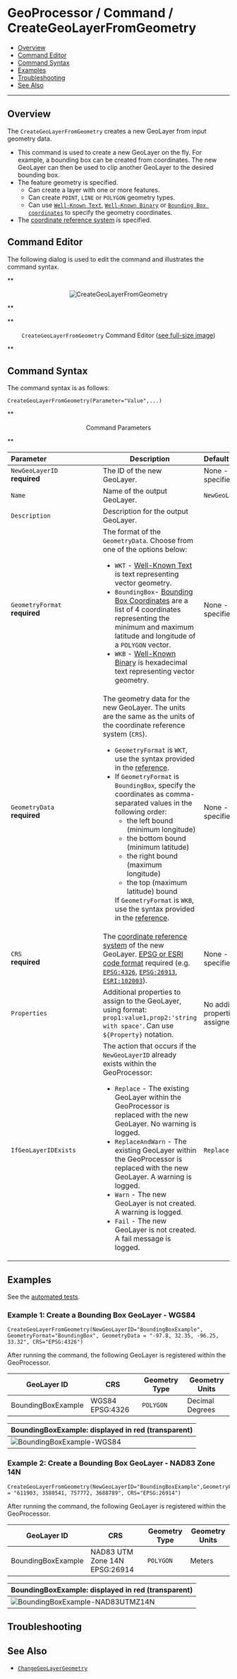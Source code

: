 # GeoProcessor / Command / CreateGeoLayerFromGeometry #

* [Overview](#overview)
* [Command Editor](#command-editor)
* [Command Syntax](#command-syntax)
* [Examples](#examples)
* [Troubleshooting](#troubleshooting)
* [See Also](#see-also)

-------------------------

## Overview ##

The `CreateGeoLayerFromGeometry` creates a new GeoLayer from input geometry data. 

* This command is used to create a new GeoLayer on the fly.
For example, a bounding box can be created from coordinates.
The new GeoLayer can then be used to clip another GeoLayer to the desired bounding box.
* The feature geometry is specified. 
	+ Can create a layer with one or more features.  
	+ Can create `POINT`, `LINE` or `POLYGON` geometry types. 
	+ Can use [`Well-Known Text`](https://en.wikipedia.org/wiki/Well-known_text),
	[`Well-Known Binary`](https://en.wikipedia.org/wiki/Well-known_text#Well-known_binary) or
	[`Bounding Box coordinates`](https://wiki.openstreetmap.org/wiki/Bounding_Box) to specify the geometry coordinates. 
* The [coordinate reference system](https://en.wikipedia.org/wiki/Spatial_reference_system) is specified.

## Command Editor ##

The following dialog is used to edit the command and illustrates the command syntax.

**<p style="text-align: center;">
![CreateGeoLayerFromGeometry](CreateGeoLayerFromGeometry.png)
</p>**

**<p style="text-align: center;">
`CreateGeoLayerFromGeometry` Command Editor (<a href="../CreateGeoLayerFromGeometry.png">see full-size image</a>)
</p>**

## Command Syntax ##

The command syntax is as follows:

```text
CreateGeoLayerFromGeometry(Parameter="Value",...)
```
**<p style="text-align: center;">
Command Parameters
</p>**

| **Parameter**&nbsp;&nbsp;&nbsp;&nbsp;&nbsp;&nbsp;&nbsp;&nbsp;&nbsp;&nbsp;&nbsp;&nbsp;&nbsp;&nbsp;&nbsp;&nbsp;&nbsp;&nbsp;&nbsp;&nbsp;&nbsp;&nbsp;&nbsp;&nbsp;&nbsp;&nbsp; | **Description** | **Default**&nbsp;&nbsp;&nbsp;&nbsp;&nbsp;&nbsp;&nbsp;&nbsp;&nbsp;&nbsp;&nbsp;&nbsp;&nbsp;&nbsp;&nbsp;&nbsp;&nbsp;&nbsp; |
| --------------|-----------------|----------------- |
| `NewGeoLayerID`<br>**required** | The ID of the new GeoLayer. | None - must be specified. |
| `Name` | Name of the output GeoLayer. | `NewGeoLayerID` |
| `Description` | Description for the output GeoLayer. | |
| `GeometryFormat`<br>**required** | The format of the `GeometryData`. Choose from one of the options below:<ul><li>`WKT` - [Well-Known Text](https://en.wikipedia.org/wiki/Well-known_text) is text representing vector geometry.</li><li>`BoundingBox`- [Bounding Box Coordinates](https://wiki.openstreetmap.org/wiki/Bounding_Box) are a list of 4 coordinates representing the minimum and maximum latitude and longitude of a `POLYGON` vector.</li><li>`WKB` - [Well-Known Binary](https://en.wikipedia.org/wiki/Well-known_text#Well-known_binary) is hexadecimal text representing vector geometry.</li></ul> | None - must be specified. |
| `GeometryData`<br>**required** | The geometry data for the new GeoLayer. The units are the same as the units of the coordinate reference system (`CRS`).<ul><li>`GeometryFormat` is `WKT`, use the syntax provided in the [reference](https://en.wikipedia.org/wiki/Well-known_text#Well-known_binary).</li><li>If `GeometryFormat` is `BoundingBox`, specify the coordinates as comma-separated values in the following order:<ul><li>the left bound (minimum longitude)</li><li>the bottom bound (minimum latitude)</li><li>the right bound (maximum longitude)</li><li>the top (maximum latitude) bound</li></ul></li>If `GeometryFormat` is `WKB`, use the syntax provided in the [reference](https://en.wikipedia.org/wiki/Well-known_text#Well-known_binary).</li></ul>| None - must be specified.  |
| `CRS` <br> **required** | The [coordinate reference system](https://en.wikipedia.org/wiki/Spatial_reference_system) of the new GeoLayer. [EPSG or ESRI code format](http://spatialreference.org/ref/epsg/) required (e.g. [`EPSG:4326`](http://spatialreference.org/ref/epsg/4326/), [`EPSG:26913`](http://spatialreference.org/ref/epsg/nad83-utm-zone-13n/), [`ESRI:102003`](http://spatialreference.org/ref/esri/usa-contiguous-albers-equal-area-conic/)). |None - must be specified. |
| `Properties` | Additional properties to assign to the GeoLayer, using format: `prop1:value1,prop2:'string with space'`.  Can use `${Property}` notation.  | No additional properties are assigned. |
| `IfGeoLayerIDExists` | The action that occurs if the `NewGeoLayerID` already exists within the GeoProcessor:<ul><li>`Replace` - The existing GeoLayer within the GeoProcessor is replaced with the new GeoLayer. No warning is logged.</li><li>`ReplaceAndWarn` - The existing GeoLayer within the GeoProcessor is replaced with the new GeoLayer. A warning is logged.</li><li>`Warn` - The new GeoLayer is not created. A warning is logged.</li><li>`Fail` - The new GeoLayer is not created. A fail message is logged.</li></ul> | `Replace` | 

## Examples ##

See the [automated tests](https://github.com/OpenWaterFoundation/owf-app-geoprocessor-python-test/tree/master/test/commands/CreateGeoLayerFromGeometry).

### Example 1: Create a Bounding Box GeoLayer - WGS84 ###

```
CreateGeoLayerFromGeometry(NewGeoLayerID="BoundingBoxExample", GeometryFormat="BoundingBox", GeometryData = "-97.8, 32.35, -96.25, 33.32", CRS="EPSG:4326")
```

After running the command, the following GeoLayer is registered within the GeoProcessor.

|GeoLayer ID| CRS | Geometry Type |Geometry Units|
|- | - | - | - |
|BoundingBoxExample|WGS84 EPSG:4326|`POLYGON`|Decimal Degrees|

|BoundingBoxExample: displayed in red (transparent)|
|-|
|![BoundingBoxExample-WGS84](images/BoundingBoxExample_WGS84.png)

### Example 2: Create a Bounding Box GeoLayer - NAD83 Zone 14N ###

```
CreateGeoLayerFromGeometry(NewGeoLayerID="BoundingBoxExample",GeometryFormat="BoundingBox",GeometryData = "611903, 3580541, 757772, 3688789", CRS="EPSG:26914")
```

After running the command, the following GeoLayer is registered within the GeoProcessor.

|GeoLayer ID| CRS | Geometry Type |Geometry Units |
|- | - | - | -|
|BoundingBoxExample|NAD83 UTM Zone 14N EPSG:26914|`POLYGON`|Meters|

|BoundingBoxExample: displayed in red (transparent)|
|-|
|![BoundingBoxExample-NAD83UTMZ14N](images/BoundingBoxExample_UTMZ14N.png)

## Troubleshooting ##

## See Also ##

* [`ChangeGeoLayerGeometry`](../ChangeGeoLayerGeometry/ChangeGeoLayerGeometry.md)
